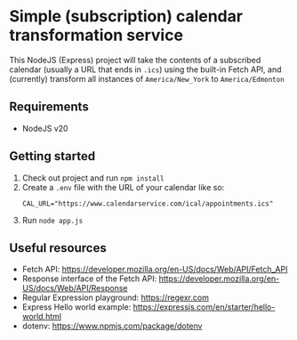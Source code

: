 # Simple (subscription) calendar transformation service

This NodeJS (Express) project will take the contents of a subscribed calendar (usually a URL that ends in `.ics`) using the built-in Fetch API, and (currently) transform all instances of `America/New_York` to `America/Edmonton`

## Requirements

* NodeJS v20

## Getting started

1. Check out project and run `npm install`
1. Create a `.env` file with the URL of your calendar like so:
    ```
    CAL_URL="https://www.calendarservice.com/ical/appointments.ics"
    ```
1. Run `node app.js`

## Useful resources

* Fetch API: https://developer.mozilla.org/en-US/docs/Web/API/Fetch_API
* Response interface of the Fetch API: https://developer.mozilla.org/en-US/docs/Web/API/Response
* Regular Expression playground: https://regexr.com
* Express Hello world example: https://expressjs.com/en/starter/hello-world.html
* dotenv: https://www.npmjs.com/package/dotenv
